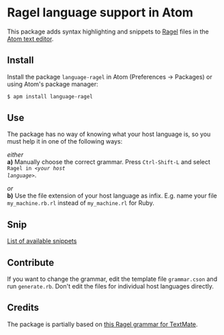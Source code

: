 # Ragel language support in Atom

This package adds syntax highlighting and snippets to [Ragel](http://www.colm.net/open-source/ragel/) files in the [Atom text editor](http://atom.io/).

## Install

Install the package `language-ragel` in Atom (Preferences -> Packages) or using Atom's package manager:

```bash
$ apm install language-ragel
```

## Use

The package has no way of knowing what your host language is, so you must help it in one of the following ways:

*either*  
**a)** Manually choose the correct grammar. Press `Ctrl-Shift-L` and select <code>Ragel in &lt;<i>your host language</i>&gt;</code>.

*or*  
**b)** Use the file extension of your host language as infix. E.g. name your file `my_machine.rb.rl` instead of `my_machine.rl` for Ruby.

## Snip

[List of available snippets](Snippets.md)

## Contribute

If you want to change the grammar, edit the template file `grammar.cson` and run `generate.rb`. Don't edit the files for individual host languages directly.

## Credits

The package is partially based on [this Ragel grammar for TextMate](https://github.com/textmate/ragel.tmbundle).
